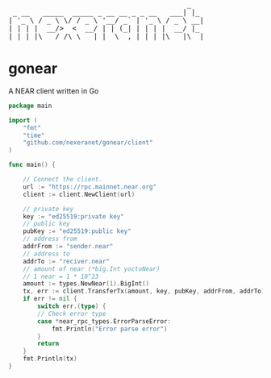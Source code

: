  <pre>
                                          _
 _ __   _____  _____ _ __ __ _ _ __   ___| |_
| '_ \ / _ \ \/ / _ \ '__/ _` | '_ \ / _ \ __|
| | | |  __/>  <  __/ | | (_| | | | |  __/ |_
|_| |_|\___/_/\_\___|_|  \__,_|_| |_|\___|\__|
</pre>
# gonear

A NEAR client written in Go

```go
package main

import (
	"fmt"
	"time"
	"github.com/nexeranet/gonear/client"
)

func main() {

	// Connect the client.
	url := "https://rpc.mainnet.near.org"
	client := client.NewClient(url)

	// private key
	key := "ed25519:private key"
	// public key
	pubKey := "ed25519:public key"
	// address from
	addrFrom := "sender.near"
	// address to
	addrTo := "reciver.near"
	// amount of near (*big.Int yoctoNear)
    // 1 near = 1 * 10^23
	amount := types.NewNear(1).BigInt()
	tx, err := client.TransferTx(amount, key, pubKey, addrFrom, addrTo)
	if err != nil {
		switch err.(type) {
		// Check error type
		case *near_rpc_types.ErrorParseError:
			fmt.Println("Error parse error")
		}
		return
	}
	fmt.Println(tx)
}
```
